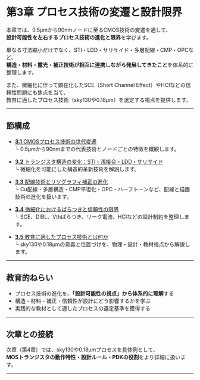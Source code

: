 # 第3章 プロセス技術の変遷と設計限界

本章では、0.5µmから90nmノードに至るCMOS技術の変遷を通して、  
**設計可能性を左右するプロセス技術の進化と限界**を学びます。

単なる寸法縮小だけでなく、STI・LDD・サリサイド・多層配線・CMP・OPCなど、  
**構造・材料・露光・補正技術が相互に連携しながら発展してきたこと**を体系的に整理します。

また、微細化に伴って顕在化したSCE（Short Channel Effect）やHCIなどの信頼性問題にも焦点を当て、  
教育に適したプロセス技術（sky130や0.18µm）を選定する視点を提供します。

---

## 節構成

- [**3.1** CMOSプロセス技術の世代変遷](3.1_node_trends.md)  
  └ 0.5µmから90nmまでの代表技術とノードごとの特徴を概観します。

- [**3.2** トランジスタ構造の変化：STI・浅接合・LDD・サリサイド](3.2_transistor_structure.md)  
  └ 微細化を可能にした構造的革新技術を解説します。

- [**3.3** 配線技術とリソグラフィ補正の進化](3.3_interconnect_and_litho.md)  
  └ Cu配線・多層構造・CMP平坦化・OPC・ハーフトーンなど、配線と描画技術の進化を扱います。

- [**3.4** 微細化におけるばらつきと信頼性の限界](3.4_variation_and_reliability.md)  
  └ SCE、DIBL、Vthばらつき、リーク電流、HCIなどの設計制約を整理します。

- [**3.5** 教育に適したプロセス技術とは何か](3.5_summary_and_scope.md)  
  └ sky130や0.18µmの意義と位置づけを、物理・設計・教材視点から解説します。

---

## 教育的ねらい

- プロセス技術の進化を、**「設計可能性の視点」から体系的に理解**する
- 構造・材料・補正・信頼性が設計にどう影響するかを学ぶ
- 実践的な教材として適したプロセスの選定基準を獲得する

---

## 次章との接続

次章（第4章）では、sky130や0.18µmプロセスを具体例として、  
**MOSトランジスタの動作特性・設計ルール・PDKの役割**をより詳細に扱います。

---
